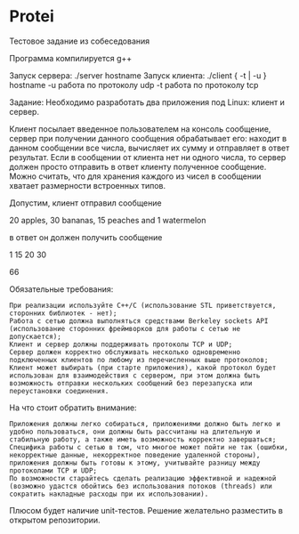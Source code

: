 # Protei
Тестовое задание из собеседования

Программа компилируется g++

Запуск сервера: ./server hostname
Запуск клиента: ./client { -t | -u } hostname 
  -u работа по протоколу udp
  -t работа по протоколу tcp

Задание:
Необходимо разработать два приложения под Linux: клиент и сервер.

Клиент посылает введенное пользователем на консоль сообщение, сервер при получении данного сообщения обрабатывает его: находит в данном сообщении все числа, вычисляет их сумму и отправляет в ответ результат. Если в сообщении от клиента нет ни одного числа, то сервер должен просто отправить в ответ клиенту полученное сообщение. Можно считать, что для хранения каждого из чисел в сообщении хватает размерности встроенных типов.


Допустим, клиент отправил сообщение

20 apples, 30 bananas, 15 peaches and 1 watermelon

в ответ он должен получить сообщение

1 15 20 30

66


Обязательные требования:

    При реализации используйте С++/C (использование STL приветствуется, сторонних библиотек - нет);
    Работа с сетью должна выполняться средствами Berkeley sockets API (использование сторонних фреймворков для работы с сетью не допускается);
    Клиент и сервер должны поддерживать протоколы TCP и UDP;
    Сервер должен корректно обслуживать несколько одновременно подключенных клиентов по любому из перечисленных выше протоколов;
    Клиент может выбирать (при старте приложения), какой протокол будет использован для взаимодействия с сервером, при этом должна быть возможность отправки нескольких сообщений без перезапуска или переустановки соединения.

На что стоит обратить внимание:

    Приложения должны легко собираться, приложениями должно быть легко и удобно пользоваться, они должны быть рассчитаны на длительную и стабильную работу, а также иметь возможность корректно завершаться;
    Специфика работы с сетью в том, что многое может пойти не так (ошибки, некорректные данные, некорректное поведение удаленной стороны), приложения должны быть готовы к этому, учитывайте разницу между протоколами TCP и UDP;
    По возможности старайтесь сделать реализацию эффективной и надежной (возможно удастся обойтись без использования потоков (threads) или сократить накладные расходы при их использовании).

Плюсом будет наличие unit-тестов.
Решение желательно разместить в открытом репозитории.
